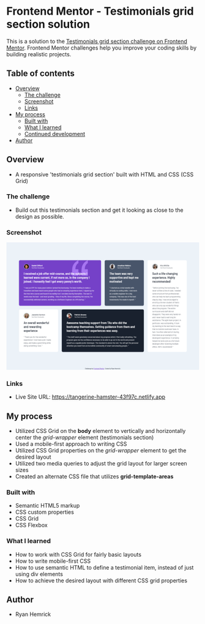 # Frontend Mentor - Testimonials grid section solution

This is a solution to the [Testimonials grid section challenge on Frontend Mentor](https://www.frontendmentor.io/challenges/testimonials-grid-section-Nnw6J7Un7). Frontend Mentor challenges help you improve your coding skills by building realistic projects. 

## Table of contents

- [Overview](#overview)
  - [The challenge](#the-challenge)
  - [Screenshot](#screenshot)
  - [Links](#links)
- [My process](#my-process)
  - [Built with](#built-with)
  - [What I learned](#what-i-learned)
  - [Continued development](#continued-development)
- [Author](#author)


## Overview
- A responsive 'testimonials grid section' built with HTML and CSS (CSS Grid)


### The challenge
- Build out this testimonials section and get it looking as close to the design as possible.


### Screenshot
![](./screenshot.png)


### Links
- Live Site URL: https://tangerine-hamster-43f97c.netlify.app


## My process
- Utilized CSS Grid on the **body** element to vertically and horizontally center the *grid-wrapper* element (testimonials section)
- Used a mobile-first approach to writing CSS
- Utilized CSS Grid properties on the *grid-wrapper* element to get the desired layout
- Utilized two media queries to adjust the grid layout for larger screen sizes
- Created an alternate CSS file that utilizes **grid-template-areas**


### Built with
- Semantic HTML5 markup
- CSS custom properties
- CSS Grid
- CSS Flexbox


### What I learned
- How to work with CSS Grid for fairly basic layouts
- How to write mobile-first CSS
- How to use semantic HTML to define a testimonial item, instead of just using div elements
- How to achieve the desired layout with different CSS grid properties


## Author
- Ryan Hemrick